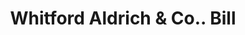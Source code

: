 ---
doi: 10.7916/D8Z90QH7
date_other: '1900'
date_other_textual: '1900'
form: printed ephemera
genre:
- Invoices
name:
- Whitford Aldrich & Co.
object_in_context_url: https://biggert.cul.columbia.edu/items/view/ave_biggert_01551
subject_hierarchical_geographic:
- Providence, Rhode Island, United States
subject_name:
- Whitford Aldrich & Co.
title: Whitford Aldrich & Co.. Bill
sort_title: Whitford Aldrich & Co.. Bill
call_number: ave_biggert_01551
coordinates:
- 41.82361111111111,-71.42222222222223
pid: ave_biggert_01551
identifiers: ave_biggert_01551
permalink: /biggert/ave_biggert_01551/
layout: iiif-image-page
---